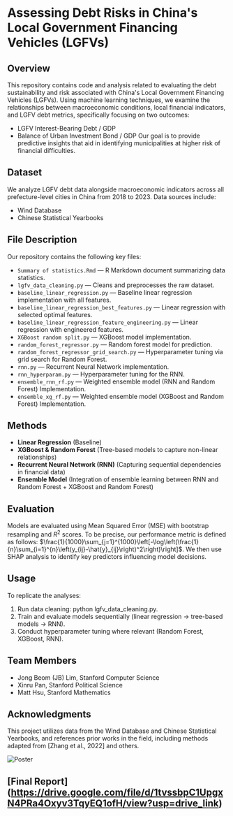 # Assessing Debt Risks in China's Local Government Financing Vehicles (LGFVs)

## Overview
This repository contains code and analysis related to evaluating the debt sustainability and risk associated with China's Local Government Financing Vehicles (LGFVs). Using machine learning techniques, we examine the relationships between macroeconomic conditions, local financial indicators, and LGFV debt metrics, specifically focusing on two outcomes:
- LGFV Interest-Bearing Debt / GDP
- Balance of Urban Investment Bond / GDP
Our goal is to provide predictive insights that aid in identifying municipalities at higher risk of financial difficulties.

## Dataset

We analyze LGFV debt data alongside macroeconomic indicators across all prefecture-level cities in China from 2018 to 2023. Data sources include:
- Wind Database
- Chinese Statistical Yearbooks

## File Description
Our repository contains the following key files:
- `Summary of statistics.Rmd` — R Markdown document summarizing data statistics.
- `lgfv_data_cleaning.py` — Cleans and preprocesses the raw dataset.
- `baseline_linear_regression.py` — Baseline linear regression implementation with all features.
- `baseline_linear_regression_best_features.py` — Linear regression with selected optimal features.
- `baseline_linear_regression_feature_engineering.py` — Linear regression with engineered features.
- `XGBoost random split.py` — XGBoost model implementation.
- `random_forest_regressor.py` — Random forest model for prediction.
- `random_forest_regressor_grid_search.py` — Hyperparameter tuning via grid search for Random Forest.
- `rnn.py` — Recurrent Neural Network implementation.
- `rnn_hyperparam.py` — Hyperparameter tuning for the RNN.
- `ensemble_rnn_rf.py` — Weighted ensemble model (RNN and Random Forest) Implementation.
- `ensemble_xg_rf.py` — Weighted ensemble model (XGBoost and Random Forest) Implementation.


## Methods
- **Linear Regression** (Baseline)
- **XGBoost & Random Forest** (Tree-based models to capture non-linear relationships)
- **Recurrent Neural Network (RNN)** (Capturing sequential dependencies in financial data)
- **Ensemble Model** (Integration of ensemble learning between RNN and Random Forest + XGBoost and Random Forest)

## Evaluation
Models are evaluated using Mean Squared Error (MSE) with bootstrap resampling and $R^2$ scores. To be precise, our performance metric is defined as follows: $\frac{1}{1000}\sum_{j=1}^{1000}\left[-\log\left(\frac{1}{n}\sum_{i=1}^{n}\left(y_{ij}-\hat{y}_{ij}\right)^2\right)\right]$. We then use SHAP analysis to identify key predictors influencing model decisions.

## Usage
To replicate the analyses:
1. Run data cleaning: python lgfv_data_cleaning.py.
2. Train and evaluate models sequentially (linear regression → tree-based models → RNN).
3. Conduct hyperparameter tuning where relevant (Random Forest, XGBoost, RNN).

## Team Members
- Jong Beom (JB) Lim, Stanford Computer Science
- Xinru Pan, Stanford Political Science
- Matt Hsu, Stanford Mathematics

## Acknowledgments
This project utilizes data from the Wind Database and Chinese Statistical Yearbooks, and references prior works in the field, including methods adapted from [Zhang et al., 2022] and others.

![Poster](figures/CS_229_Poster.png)

## [Final Report] (https://drive.google.com/file/d/1tvssbpC1UpgxN4PRa4Oxyv3TqyEQ1ofH/view?usp=drive_link)





